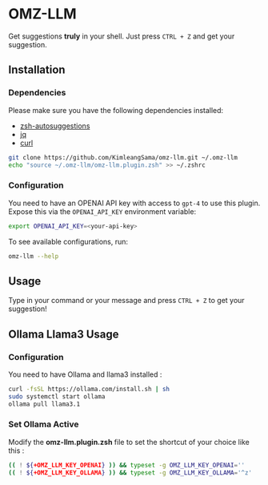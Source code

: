 # OMZ-LLM

Get suggestions **truly** in your shell. Just press `CTRL + Z` and get your suggestion.


## Installation

### Dependencies

Please make sure you have the following dependencies installed:

* [zsh-autosuggestions](https://github.com/zsh-users/zsh-autosuggestions)
* [jq](https://github.com/jqlang/jq)
* [curl](https://github.com/curl/curl)

```sh
git clone https://github.com/KimleangSama/omz-llm.git ~/.omz-llm
echo "source ~/.omz-llm/omz-llm.plugin.zsh" >> ~/.zshrc
```

### Configuration

You need to have an OPENAI API key with access to `gpt-4` to use this plugin. Expose this via the `OPENAI_API_KEY` environment variable:

```sh
export OPENAI_API_KEY=<your-api-key>
```

To see available configurations, run:

```sh
omz-llm --help
```

## Usage

Type in your command or your message and press `CTRL + Z` to get your suggestion!

## Ollama Llama3 Usage

### Configuration

You need to have Ollama and llama3 installed : 

```bash
curl -fsSL https://ollama.com/install.sh | sh
sudo systemctl start ollama
ollama pull llama3.1
```

### Set Ollama Active

Modify the **omz-llm.plugin.zsh** file to set the shortcut  of your choice like this : 
```sh
(( ! ${+OMZ_LLM_KEY_OPENAI} )) && typeset -g OMZ_LLM_KEY_OPENAI=''
(( ! ${+OMZ_LLM_KEY_OLLAMA} )) && typeset -g OMZ_LLM_KEY_OLLAMA='^z'
```